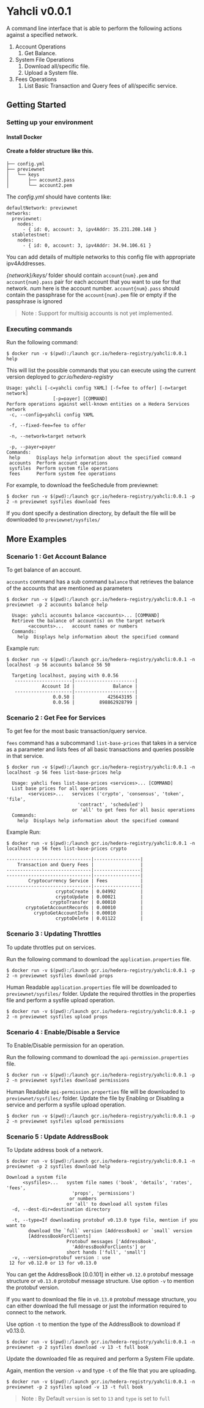 # Yahcli v0.0.1
A command line interface that is able to perform the following actions against a specified network.

1. Account Operations
    1. Get Balance.
2. System File Operations
    1. Download all/specific file.
    2. Upload a System file.
3. Fees Operations
    1. List Basic Transaction and Query fees of all/specific service.

## Getting Started
### Setting up your environment

#### Install Docker



#### Create a folder structure like this.<br>
```
├── config.yml
├── previewnet
│   └── keys
│       ├── account2.pass
│       └── account2.pem
```

The _config.yml_ should have contents like:

```
defaultNetwork: previewnet
networks:
  previewnet:
    nodes:
      - { id: 0, account: 3, ipv4Addr: 35.231.208.148 }
  stabletestnet:
    nodes:
      - { id: 0, account: 3, ipv4Addr: 34.94.106.61 }
```

You can add details of multiple networks to this config file with appropriate ipv4Addresses.

_{network}/keys/_ folder should contain `account{num}.pem` and `account{num}.pass` pair for each account that you want to use for that network.
_num_ here is the account number. `account{num}.pass` should contain the passphrase for the `account{num}.pem` file or empty if the passphrase is ignored

> Note : Support for multisig accounts is not yet implemented.

### Executing commands

Run the following command:
```
$ docker run -v $(pwd):/launch gcr.io/hedera-registry/yahcli:0.0.1 help
```

This will list the possible commands that you can execute using the current version deployed to _gcr.io/hedera-registry_

```
Usage: yahcli [-c=yahcli config YAML] [-f=fee to offer] [-n=target network]
                 [-p=payer] [COMMAND]
Perform operations against well-known entities on a Hedera Services network
 -c, --config=yahcli config YAML

 -f, --fixed-fee=fee to offer

 -n, --network=target network

 -p, --payer=payer
Commands:
 help      Displays help information about the specified command
 accounts  Perform account operations
 sysfiles  Perform system file operations
 fees      Perform system fee operations
``` 

For example, to download the feeSchedule from previewnet:
```
$ docker run -v $(pwd):/launch gcr.io/hedera-registry/yahcli:0.0.1 -p 2 -n previewnet sysfiles download fees
```

If you dont specify a destination directory, by default the file will be downloaded to `previewnet/sysfiles/`

## More Examples
### Scenario 1 : Get Account Balance
To get balance of an account.

`accounts` command has a sub command `balance` that retrieves the balance of the accounts that are mentioned as parameters

```
$ docker run -v $(pwd):/launch gcr.io/hedera-registry/yahcli:0.0.1 -n previewnet -p 2 accounts balance help

  Usage: yahcli accounts balance <accounts>... [COMMAND]
  Retrieve the balance of account(s) on the target network
        <accounts>...   account names or numbers
  Commands:
    help  Displays help information about the specified command

```

Example run:
```
$ docker run -v $(pwd):/launch gcr.io/hedera-registry/yahcli:0.0.1 -n localhost -p 56 accounts balance 56 50
  
  Targeting localhost, paying with 0.0.56
   ---------------------|----------------------|
             Account Id |              Balance |
   ---------------------|----------------------|
                 0.0.50 |            425643195 |
                 0.0.56 |         898862928799 |

```

### Scenario 2 : Get Fee for Services
To get fee for the most basic transaction/query service.

`fees` command has a subcommand `list-base-prices` that takes in a service as a parameter and lists fees of all basic transactions and queries possible in that service.

```
$ docker run -v $(pwd):/launch gcr.io/hedera-registry/yahcli:0.0.1 -n localhost -p 56 fees list-base-prices help

  Usage: yahcli fees list-base-prices <services>... [COMMAND]
  List base prices for all operations
        <services>...   services ('crypto', 'consensus', 'token', 'file',
                          'contract', 'scheduled')
                        or 'all' to get fees for all basic operations
  Commands:
    help  Displays help information about the specified command
```

Example Run:
```
$ docker run -v $(pwd):/launch gcr.io/hedera-registry/yahcli:0.0.1 -n localhost -p 56 fees list-base-prices crypto

-------------------------------|-----------------|
    Transaction and Query Fees |                 |
-------------------------------|-----------------|
-------------------------------|-----------------|
        Cryptocurrency Service | Fees            |
-------------------------------|-----------------|
                  cryptoCreate | 0.04992         |
                  cryptoUpdate | 0.00021         |
                cryptoTransfer | 0.00010         |
       cryptoGetAccountRecords | 0.00010         |
          cryptoGetAccountInfo | 0.00010         |
                  cryptoDelete | 0.01122         |
```

### Scenario 3 : Updating Throttles
To update throttles put on services.

Run the following command to download the `application.properties` file.
```
$ docker run -v $(pwd):/launch gcr.io/hedera-registry/yahcli:0.0.1 -p 2 -n previewnet sysfiles download props
```

Human Readable `application.properties` file will be downloaded to `previewnet/sysfiles/` folder.
Update the required throttles in the properties file and perform a sysfile upload operation.

```
$ docker run -v $(pwd):/launch gcr.io/hedera-registry/yahcli:0.0.1 -p 2 -n previewnet sysfiles upload props
```

### Scenario 4 : Enable/Disable a Service
To Enable/Disable permission for an operation.

Run the following command to download the `api-permission.properties` file.
```
$ docker run -v $(pwd):/launch gcr.io/hedera-registry/yahcli:0.0.1 -p 2 -n previewnet sysfiles download permissions
```

Human Readable `api-permission.properties` file will be downloaded to `previewnet/sysfiles/` folder.
Update the file by Enabling or Disabling a service and perform a sysfile upload operation. 

```
$ docker run -v $(pwd):/launch gcr.io/hedera-registry/yahcli:0.0.1 -p 2 -n previewnet sysfiles upload permissions
```

### Scenario 5 : Update AddressBook
To Update address book of a network.

```
$ docker run -v $(pwd):/launch gcr.io/hedera-registry/yahcli:0.0.1 -n previewnet -p 2 sysfiles download help

Download a system file
      <sysfiles>...   system file names ('book', 'details', 'rates', 'fees',
                        'props', 'permissions')
                       or numbers
                      or 'all' to download all system files
  -d, --dest-dir=destination directory

  -t, --type=If downloading protobuf v0.13.0 type file, mention if you want to 
        download the `full` version [AddressBook] or `small` version 
        [AddressBookForClients]
                      Protobuf messages ['AddressBook',
                        'AddressBookForClients'] or
                      short hands ['full', 'small']
  -v, --version=protobuf version : use 
 12 for v0.12.0 or 13 for v0.13.0
```

You can get the AddressBook [0.0.101] in either `v0.12.0` protobuf message structure or 
`v0.13.0` protobuf message structure. Use option `-v`  to mention the protobuf version. 

If you want to download the file in `v0.13.0` protobuf message structure, you can either download the full message or 
just the information required to connect to the network.

Use option `-t` to mention the type of the AddressBook to download if v0.13.0.

```
$ docker run -v $(pwd):/launch gcr.io/hedera-registry/yahcli:0.0.1 -n previewnet -p 2 sysfiles download -v 13 -t full book
```

Update the downloaded file as required and perform a System File update. 

Again, mention the version `-v` and type `-t` of the file that you are uploading.

```
$ docker run -v $(pwd):/launch gcr.io/hedera-registry/yahcli:0.0.1 -n previewnet -p 2 sysfiles upload -v 13 -t full book
```

> Note : By Default `version` is set to `13` and `type` is set to `full`